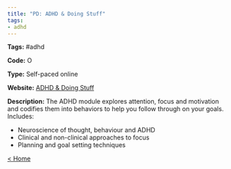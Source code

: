 ```yaml
---
title: "PD: ADHD & Doing Stuff"
tags:
- adhd
---
```


<p><b>Tags:</b> #adhd</p>
<p><b>Code:</b> O</p>
<p><b>Type:</b> Self-paced online</p>
<p><b>Website:</b>
<a href="https://www.healthygamer.gg/about/guide">ADHD & Doing Stuff</a></p>

<p><b>Description:</b>
The ADHD module explores attention, focus and motivation and codifies them into behaviors to help you follow through on your goals. Includes:</p>

<p>
<ul type="disc">
<li>Neuroscience of thought, behaviour and ADHD</li>
<li>Clinical and non-clinical approaches to focus</li>
<li>Planning and goal setting techniques</li>
</ul>
</p>

<p><a href="https://speechiegoodies.github.io/CPD-Vault">&lt; Home</a></p>